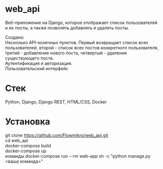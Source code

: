 # web_api
Веб-приложение на Django, которое отображает список пользователей и их посты, а также позволять добавлять и удалять посты.

Создано:\
Несколько API-конечных пунктов. Первый возвращает список всех пользователей, второй - список всех постов конкретного пользователя,
третий - добавление нового поста, четвертый - удаление существующего поста.\
Аутентификация и авторизация.\
Пользовательский интерфейс
# Стек
Python, Django, Django REST, HTML/CSS, Docker
# Установка
git clone https://github.com/Flowmikro/web_api.git \
cd web_api\
docker-compose build\
docker-compose up \
команды docker-compose run --rm web-app sh -c "python manage.py <ваша команда>"


